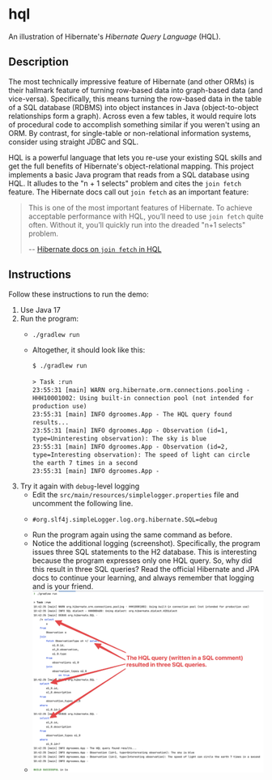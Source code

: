 # hql

An illustration of Hibernate's *Hibernate Query Language* (HQL).


## Description

The most technically impressive feature of Hibernate (and other ORMs) is their hallmark feature of turning row-based
data into graph-based data (and vice-versa). Specifically, this means turning the row-based data in the table of a SQL
database (RDBMS) into object instances in Java (object-to-object relationships form a graph). Across even a few tables,
it would require lots of procedural code to accomplish something similar if you weren't using an ORM. By contrast, for
single-table or non-relational information systems, consider using straight JDBC and SQL.

HQL is a powerful language that lets you re-use your existing SQL skills and get the full benefits of Hibernate's
object-relational mapping. This project implements a basic Java program that reads from a SQL database using HQL. It
alludes to the "n + 1 selects" problem and cites the `join fetch` feature. The Hibernate docs call out `join fetch` as an
important feature:

> This is one of the most important features of Hibernate. To achieve acceptable performance with HQL, you’ll need to
> use `join fetch` quite often. Without it, you’ll quickly run into the dreaded "n+1 selects" problem.
> 
> -- [Hibernate docs on `join fetch` in HQL](https://docs.jboss.org/hibernate/orm/6.2/userguide/html_single/Hibernate_User_Guide.html#hql-explicit-fetch-join)


## Instructions

Follow these instructions to run the demo:

1. Use Java 17
2. Run the program:
   * ```shell
     ./gradlew run
     ```
   * Altogether, it should look like this:
     ```text
     $ ./gradlew run
     
     > Task :run
     23:55:31 [main] WARN org.hibernate.orm.connections.pooling - HHH10001002: Using built-in connection pool (not intended for production use)
     23:55:31 [main] INFO dgroomes.App - The HQL query found results...
     23:55:31 [main] INFO dgroomes.App - Observation (id=1, type=Uninteresting observation): The sky is blue
     23:55:31 [main] INFO dgroomes.App - Observation (id=2, type=Interesting observation): The speed of light can circle the earth 7 times in a second
     23:55:31 [main] INFO dgroomes.App -
     ```
3. Try it again with `debug`-level logging
   * Edit the `src/main/resources/simplelogger.properties` file and uncomment the following line.
   * ```
     #org.slf4j.simpleLogger.log.org.hibernate.SQL=debug
     ```
   * Run the program again using the same command as before.
   * Notice the additional logging (screenshot). Specifically, the program issues three SQL statements to the H2 database.
     This is interesting because the program expresses only one HQL query. So, why did this result in three SQL queries?
     Read the official Hibernate and JPA docs to continue your learning, and always remember that logging and is your friend.
   * ![Screenshot of the program output](./screenshot.png)

